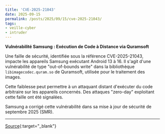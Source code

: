 ```yaml
---
title: 'CVE-2025-21043'
date: 2025-09-15
permalink: /posts/2025/09/15/cve-2025-21043/
tags:
- veille-cyber
- intruder
---
```

**Vulnérabilité Samsung : Exécution de Code à Distance via Quramsoft**

Une faille de sécurité, identifiée sous la référence CVE-2025-21043, impacte les appareils Samsung exécutant Android 13 à 16. Il s'agit d'une vulnérabilité de type "out-of-bounds write" dans la bibliothèque `libimagecodec.quram.so` de Quramsoft, utilisée pour le traitement des images.

Cette faiblesse peut permettre à un attaquant distant d'exécuter du code arbitraire sur les appareils concernés. Des attaques "zero-day" exploitant cette faille ont été signalées.

Samsung a corrigé cette vulnérabilité dans sa mise à jour de sécurité de septembre 2025 (SMR).

---
[Source](https://cvemon.intruder.io/cves/CVE-2025-21043){:target="_blank"}
